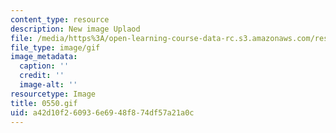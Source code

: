 ```yaml
---
content_type: resource
description: New image Uplaod
file: /media/https%3A/open-learning-course-data-rc.s3.amazonaws.com/res-21g-01-kana-spring-2010/a42d10f260936e6948f874df57a21a0c_0550.gif
file_type: image/gif
image_metadata:
  caption: ''
  credit: ''
  image-alt: ''
resourcetype: Image
title: 0550.gif
uid: a42d10f2-6093-6e69-48f8-74df57a21a0c
---
```

